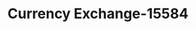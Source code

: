 ---
f_zip-code: 46410
f_state-code: IN
title: Currency Exchange-15584
f_phone: 219-884-4340
f_city-only: Merrillville
f_address: 6022 Broadway Merrillville
f_location-unique-id: '15584'
slug: currency-exchange-15584
updated-on: '2024-05-30T13:46:58.046Z'
created-on: '2024-05-30T13:36:59.803Z'
published-on: '2024-05-30T13:54:32.469Z'
f_city-state: cms/city/merrillville-in.md
f_company: cms/company/currency-exchange.md
f_state: cms/state/indiana.md
layout: '[payday-loan].html'
tags: payday-loan
---